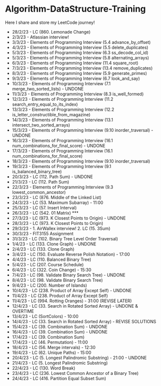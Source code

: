 # Algorithm-DataStructure-Training
Here I share and store my LeetCode journey!

- 28/2/23 - LC (860. Lemonade Change)
- 2/3/23 - Atlassian interview!
- 3/3/23 - Elements of Programming Interview (5.4 advance_by_offset)
- 4/3/23 - Elements of Programming Interview (5.5 delete_duplicates)
- 5/3/23 - Elements of Programming Interview (6.3 ss_decode_col_id)
- 5/3/23 - Elements of Programming Interview (5.8 alternating_arrays)
- 6/3/23 - Elements of Programming Interview (11.4 square_root)
- 7/3/23 - Elements of Programming Interview (13.4 remove_duplicates)
- 8/3/23 - Elements of Programming Interview (5.9 generate_primes)
- 9/3/23 - Elements of Programming Interview (6.7 look_and_say)
- 10/3/23 - Elements of Programming Interview (7.1 merge_two_sorted_lists) - UNDONE
- 11/3/23 - Elements of Programming Interview (8.3 is_well_formed)
- 12/3/23 - Elements of Programming Interview (11.2 search_entry_equal_to_its_index)
- 13/3/23 - Elements of Programming Interview (12.2 is_letter_constructible_from_magazine)
- 14/3/23 - Elements of Programming Interview (13.1 intersect_two_sorted_arrays)
- 15/3/23 - Elements of Programming Interview (9.10 inorder_traversal) - UNDONE
- 16/3/23 - Elements of Programming Interview (16.1 num_combinations_for_final_score) - UNDONE
- 17/3/23 - Elements of Programming Interview (16.1 num_combinations_for_final_score)
- 18/3/23 - Elements of Programming Interview (9.10 inorder_traversal)
- 19/3/23 - Elements of Programming Interview (9.1 is_balanced_binary_tree)
- 20/3/23 - LC (112. Path Sum) - UNDONE
- 21/3/23 - LC (112. Path Sum)
- 22/3/23 - Elements of Programming Interview (9.3 lowest_common_ancestor)
- 23/3/23 - LC (876. Middle of the Linked List)
- 24/3/23 - LC (53. Maximum Subarray) - 11:00
- 25/3/23 - LC (57. Insert Interval)
- 26/3/23 - LC (542. 01 Matrix) ***
- 27/3/23 - LC (973. K Closest Points to Origin) - UNDONE
- 28/3/23 - LC (973. K Closest Points to Origin)
- 29/3/23 - 1. AirWallex interview!
            2. LC (15. 3Sum)
- 30/3/23 - FIT3155 Assignment
- 31/3/23 - LC (102. Binary Tree Level Order Traversal)
- 1/4/23 - LC (133. Clone Graph) - UNDONE
- 2/4/23 - LC (133. Clone Graph)
- 3/4/23 - LC (150. Evaluate Reverse Polish Notation) - 17:00
- 4/4/23 - LC (110. Balanced Binary Tree)
- 5/4/23 - LC (207. Course Schedule)
- 6/4/23 - LC (322. Coin Change) - 15:30
- 7/4/23 - LC (98. Validate Binary Search Tree) - UNDONE
- 8/4/23 - LC (98. Validate Binary Search Tree)
- 9/4/23 - LC (200. Number of Islands)
- 10/4/23 - LC (238. Product of Array Except Self) - UNDONE
- 11/4/23 - LC (238. Product of Array Except Self)
- 11/4/23 - LC (994. Rotting Oranges) - 31:00 (REVISE LATER)
- 12/4/23 - LC (33. Search in Rotated Sorted Array) - UNDONE & OVERTIME
- 13/4/23 - LC (SortColors) - 10:00
- 14/4/23 - LC (33. Search in Rotated Sorted Array) - REVISE SOLUTIONS
- 15/4/23 - LC (39. Combination Sum) - UNDONE
- 16/4/23 - LC (39. Combination Sum) - UNDONE
- 17/4/23 - LC (39. Combination Sum)
- 17/4/23 - LC (46. Permutation) - 11:00
- 18/4/23 - LC (56. Merge intervals) - 12:30
- 19/4/23 - LC (62. Unique Paths) - 15:00
- 20/4/23 - LC (5. Longest Palindromic Substring) - 21:00 - UNDONE
- 21/4/23 - LC (5. Longest Palindromic Substring)
- 22/4/23 - LC (130. Word Break)
- 23/4/23 - LC (236. Lowest Common Ancestor of a Binary Tree)
- 24/4/23 - LC (416. Partition Equal Subset Sum)
